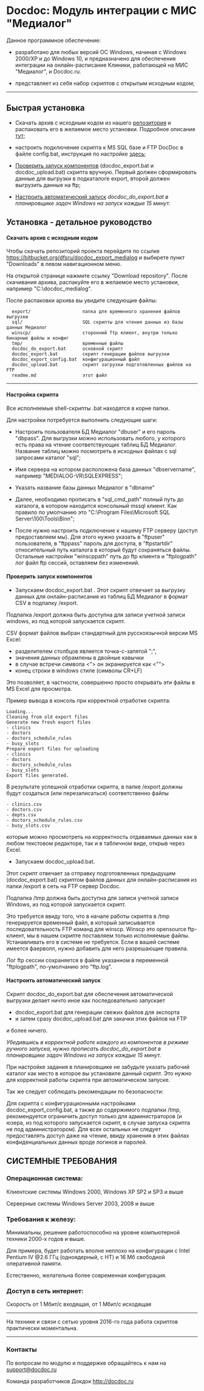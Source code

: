 Docdoc: Модуль интеграции с МИС "Медиалог"
===========================================

Данное программное обеспечение:

- разработано для любых 
версий ОС Windows, начиная с Windows 2000/XP и до Windows 10, и 
предназначено для обеспечения интеграции на онлайн-расписание Клиники, 
работающей на МИС "Медиалог", и Docdoc.ru.

- представляет из себя набор скриптов с открытым исходным кодом;

---


Быстрая установка
---------

- Скачать архив с исходным кодом из нашего [репозитория](https://bitbucket.org/dfsru/docdoc_export_medialog/get/master.zip) и распаковать его в желаемое
место установки. Подробное описание [тут](#markdown-header-_1);
- настроить подключение скрипта к MS SQL базе и FTP DocDoc в файле config.bat, инструкция по настройке [здесь](#markdown-header-_2);

- [Проверить запуск компонентов](#markdown-header-_3) (docdoc_export.bat и docdoc_upload.bat) скрипта вручную. Первый 
должен сформировать данные для выгрузки в подкаталоге export, второй должен выгрузить данные на ftp;

- [Настроить автоматический запуск](#markdown-header-_4) *docdoc_do_export.bat в планировщике задач Windows на запуск
каждые 15 минут.*

Установка - детальное руководство
---------

#### Скачать архив с исходным кодом

Чтобы скачать репозиторий проекта перейдите по ссылке https://bitbucket.org/dfsru/docdoc_export_medialog и выбирете пункт "Downloads" в левом навигационном меню.

На открытой странице нажмите ссылку "Download repository". После скачивания архива, распакуйте его в желаемое
место установки, например "C:\docdoc_medialog".

После распаковки архива вы увидите следующие файлы:

      export/                   папка для временного хранения файлов выгрузки
      sql/                      SQL скрипты для чтения данных из базы данных Медиалог
      winscp/                   сторонний ftp клиент, внутри только бинарные файлы и конфиг
      tmp/                      временные файлы
      docdoc_do_export.bat      основной скрипт
      docdoc_export.bat         скрипт генерации файлов выгрузки
      docdoc_export_config.bat  конфигурационный файл
      docdoc_upload.bat         скрипт загрузки подготовленных файлов на FTP
      readme.md                 этот файл

---

#### Настройка скрипта

Все исполняемые shell-скрипты .bat находятся в корне папки.

Для настройки потребуется выполнить следующие шаги:

- Настроить пользователя БД Медиалог "dbuser" и его пароль "dbpass". Для выгрузки можно использовать любого, у которого есть права 
на чтение соответствующих таблиц БД Медиалог. Название таблиц можно посмотреть в исходных файлах
с sql запросами каталог "sql";

- Имя сервера на котором расположена база данных "dbservername", например "MEDIALOG-VR\SQLEXPRESS";

- Указать название базы данных Медиалог в "dbname"

- Далее, необходимо прописать в "sql_cmd_path" полный путь до каталога, в котором
находится консольный mssql клиент. Как правило по умолчанию это "C:\Program Files\Microsoft SQL Server\100\Tools\Binn\";

- После нужно настроить подключение к нашему FTP серверу (доступ предоставляем мы). 
Для этого нужно указать в "ftpuser" пользователя, в "ftppass" пароль для доступа,
в "ftpstartdir" относительный путь каталога в который будут сохраняться файлы.
Остальные настройки "winscppath" путь до ftp клиента и "ftplogpath" лог файл ftp сессий,
оставляем без изменений.

#### Проверить запуск компонентов

- Запускаем docdoc_export.bat . Этот скрипт отвечает за выгрузку данных для
онлайн-расписания из таблиц БД Медиалог в формат CSV в подпапку /export.

Подпапка /export должна быть доступна для записи учетной записи windows, 
из под которой запускается скрипт.

CSV формат файлов выбран стандартный для русскоязычной версии MS Excel:

- разделителем столбцов является точка-с-запятой ";",
- значения данных обрамлены в двойные кавычки
- в случае встречи символа <"> он экранируется как <"">
- конец строки в windows стиле (символы CR+LF)

Это позволяет, в частности, совершенно просто открывать эти файлы в 
MS Excel для просмотра.

Пример вывода в консоль при корректной отработке скрипта:

    Loading...
    Cleaning from old export files
    Generate new fresh export files
    - clinics
    - doctors
    - doctors_schedule_rules
    - busy_slots    
    Prepare export files for uploading
    - clinics
    - doctors
    - doctors_schedule_rules
    - busy_slots
    Export files generated.

В результате успешной отработки скрипта, в папке /export должны будут
создаться (или перезаписаться) соответственно файлы

    - clinics.csv
    - doctors.csv
    - depts.csv
    - doctors_schedule_rules.csv
    - busy_slots.csv

которые можно просмотреть на корректность отдаваемых данных как в любом
текстовом редакторе, так и в табличном виде, открыв через Excel.

- Запускаем docdoc_upload.bat. 

Этот скрипт отвечает за отправку подготовленных предыдущим 
(docdoc_export.bat) скриптом файлов данных для онлайн-расписания
из папки /export в сеть на FTP сервер Docdoc.

Подпапка /tmp должна быть доступна для записи учетной записи Windows, 
из под которой запускается скрипт.

Это требуется ввиду того, что в начале работы скрипта в /tmp генерируется
временный файл, в который записывается последовательность FTP команд для winscp.
Winscp это opensource ftp-клиент, мы в нашем скрипте поставляем только исполняемые файлы.
Устанавливать его в системе не требуется. Если в вашей системе имеется фаерволл, нужно
добавить для него разрешающие правила.

Лог ftp сессии сохраняется в файле указанном в переменной "ftplogpath",
по-умолчанию это "ftp.log".

#### Настроить автоматический запуск

Скрипт docdoc_do_export.bat для обеспечения автоматической выгрузки делает
ничто иное как последовательно запускает

- docdoc_export.bat для генерации свежих файлов для экспорта
- и затем сразу docdoc_upload.bat для закачки этих файлов на FTP

и более ничего.

*Убедившись в корректной работе каждого из компонентов в режиме ручного
запуска, нужно прописать docdoc_do_export.bat в планировщике задач 
Windows на запуск каждые 15 минут.*

При настройке задания в планировщике не забудьте указать рабочий каталог
как место в которое вы установиле данный скрипт. Это нужно для корректной
работы скрипта при автоматическом запуске.

Так же следует соблюдать рекомендации по безопасности:

Для скрипта с конфигурационными настройками docdoc_export_config.bat,
а также до содержимого подпапки /tmp, рекомендуется  ограничить доступ
только для администраторов (и юзера, из под которого запускается скрипт,
в случае запуска скрипта не под администратором). Для всех остальных не
следует предоставлять доступ даже на чтение, ввиду хранения в этих файлах
конфиденциальных данных вроде логинов и паролей.

СИСТЕМНЫЕ ТРЕБОВАНИЯ
--------------------

### Операционная система:

Клиентские системы Windows 2000, Windows XP SP2 и SP3 и выше

Серверные системы Windows Server 2003, 2008 и выше


### Требования к железу:

Минимальны, решение работоспособно на уровне компьютерной
техники 2000-х годов и выше.

Для примера, будет работать вполне неплохо на конфигурации с
Intel Pentium IV @2.6 ГГц (одноядерный, с HT)
и 16 Мб свободной оперативной памяти.

Естественно, желательна более современная конфигурация.


### Доступ в сеть интернет:

Скорость от 1 Мбит/с входящая, от 1 Мбит/с исходящая

---

На технике и связи с сетью уровня 2016-го года работа скриптов практически моментальна.

---


### Контакты

По вопросам по модулю и поддержке обращайтесь к нам на support@docdoc.ru

Команда разработчиков Докдок
http://docdoc.ru
